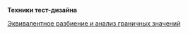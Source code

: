 __Техники тест-дизайна__

[Эквивалентное разбиение и анализ граничных значений](https://docs.google.com/spreadsheets/d/1AmxTW5jhMsGGBwhGxC1QGrlDnIcy0rJKpVBAInYW6WM/edit?usp=sharing)
